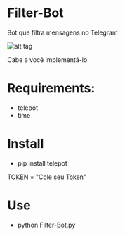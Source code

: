 # Filter-Bot
Bot que filtra mensagens no Telegram

![alt tag](http://i.imgur.com/XEWYGin.png)

Cabe a você implementá-lo

# Requirements:
- telepot
- time

# Install

- pip install telepot

TOKEN = "Cole seu Token"

# Use

- python Filter-Bot.py

